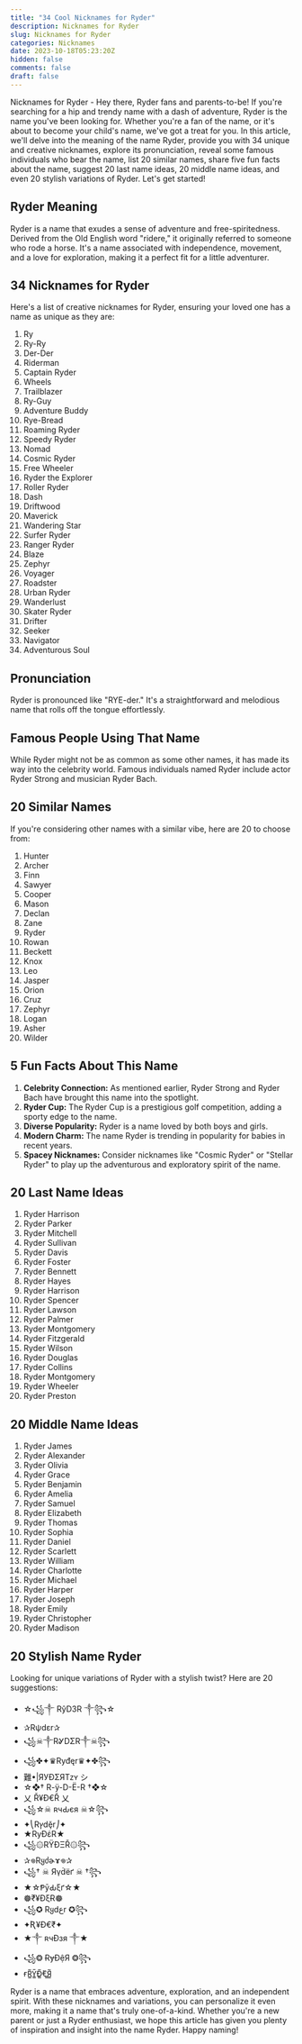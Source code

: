 ```yaml
---
title: "34 Cool Nicknames for Ryder"
description: Nicknames for Ryder
slug: Nicknames for Ryder
categories: Nicknames
date: 2023-10-18T05:23:20Z
hidden: false
comments: false
draft: false
---
```


Nicknames for Ryder - Hey there, Ryder fans and parents-to-be! If you're searching for a hip and trendy name with a dash of adventure, Ryder is the name you've been looking for. Whether you're a fan of the name, or it's about to become your child's name, we've got a treat for you. In this article, we'll delve into the meaning of the name Ryder, provide you with 34 unique and creative nicknames, explore its pronunciation, reveal some famous individuals who bear the name, list 20 similar names, share five fun facts about the name, suggest 20 last name ideas, 20 middle name ideas, and even 20 stylish variations of Ryder. Let's get started!

## Ryder Meaning
Ryder is a name that exudes a sense of adventure and free-spiritedness. Derived from the Old English word "ridere," it originally referred to someone who rode a horse. It's a name associated with independence, movement, and a love for exploration, making it a perfect fit for a little adventurer.

## 34 Nicknames for Ryder
Here's a list of creative nicknames for Ryder, ensuring your loved one has a name as unique as they are:
1. Ry
2. Ry-Ry
3. Der-Der
4. Riderman
5. Captain Ryder
6. Wheels
7. Trailblazer
8. Ry-Guy
9. Adventure Buddy
10. Rye-Bread
11. Roaming Ryder
12. Speedy Ryder
13. Nomad
14. Cosmic Ryder
15. Free Wheeler
16. Ryder the Explorer
17. Roller Ryder
18. Dash
19. Driftwood
20. Maverick
21. Wandering Star
22. Surfer Ryder
23. Ranger Ryder
24. Blaze
25. Zephyr
26. Voyager
27. Roadster
28. Urban Ryder
29. Wanderlust
30. Skater Ryder
31. Drifter
32. Seeker
33. Navigator
34. Adventurous Soul

## Pronunciation
Ryder is pronounced like "RYE-der." It's a straightforward and melodious name that rolls off the tongue effortlessly.

## Famous People Using That Name
While Ryder might not be as common as some other names, it has made its way into the celebrity world. Famous individuals named Ryder include actor Ryder Strong and musician Ryder Bach.

## 20 Similar Names
If you're considering other names with a similar vibe, here are 20 to choose from:
1. Hunter
2. Archer
3. Finn
4. Sawyer
5. Cooper
6. Mason
7. Declan
8. Zane
9. Ryder
10. Rowan
11. Beckett
12. Knox
13. Leo
14. Jasper
15. Orion
16. Cruz
17. Zephyr
18. Logan
19. Asher
20. Wilder

## 5 Fun Facts About This Name
1. **Celebrity Connection:** As mentioned earlier, Ryder Strong and Ryder Bach have brought this name into the spotlight.
2. **Ryder Cup:** The Ryder Cup is a prestigious golf competition, adding a sporty edge to the name.
3. **Diverse Popularity:** Ryder is a name loved by both boys and girls.
4. **Modern Charm:** The name Ryder is trending in popularity for babies in recent years.
5. **Spacey Nicknames:** Consider nicknames like "Cosmic Ryder" or "Stellar Ryder" to play up the adventurous and exploratory spirit of the name.

## 20 Last Name Ideas
1. Ryder Harrison
2. Ryder Parker
3. Ryder Mitchell
4. Ryder Sullivan
5. Ryder Davis
6. Ryder Foster
7. Ryder Bennett
8. Ryder Hayes
9. Ryder Harrison
10. Ryder Spencer
11. Ryder Lawson
12. Ryder Palmer
13. Ryder Montgomery
14. Ryder Fitzgerald
15. Ryder Wilson
16. Ryder Douglas
17. Ryder Collins
18. Ryder Montgomery
19. Ryder Wheeler
20. Ryder Preston

## 20 Middle Name Ideas
1. Ryder James
2. Ryder Alexander
3. Ryder Olivia
4. Ryder Grace
5. Ryder Benjamin
6. Ryder Amelia
7. Ryder Samuel
8. Ryder Elizabeth
9. Ryder Thomas
10. Ryder Sophia
11. Ryder Daniel
12. Ryder Scarlett
13. Ryder William
14. Ryder Charlotte
15. Ryder Michael
16. Ryder Harper
17. Ryder Joseph
18. Ryder Emily
19. Ryder Christopher
20. Ryder Madison

## 20 Stylish Name Ryder
Looking for unique variations of Ryder with a stylish twist? Here are 20 suggestions:
- ☆꧁༒ RŷD3R ༒꧂☆
- ✰Rψdεr✰
- ꧁☠︎༒RᎽDΣR༒☠︎꧂
- ꧁✤✦♛Ryđęr♛✦✤꧂
- 難•|ЯУÐΣЯTᴢʏ シ︎
- ☆❖† R-ÿ-D-Ë-R †❖☆
- 乂 Ř¥Đ€Ř 乂
- ꧁☆☠ ʀчԂєя ☠☆꧂
- ✦⎝Rץdḝr⎠✦
- ★RyÐέR★
- ꧁۞RΫĐΞŘ۞꧂
- ✰𖦹Rყძɚɤ𖦹✰
- ꧁† ☠ Яүḋёґ ☠ †꧂
- ★☆ⱣȳԂξґ☆★
- 𖣔₹¥ĐξɌ𖣔
- ꧁✪ Rყdعr ✪꧂
- ✦Ʀ¥Đ€₹✦
- ★༒ ʀчÐзя ༒★
- ꧁❂ ɌɏÐệЯ ❂꧂
- ғR̳̃Ỹ̳Ð̳̃€̳̃Я̳̃

Ryder is a name that embraces adventure, exploration, and an independent spirit. With these nicknames and variations, you can personalize it even more, making it a name that's truly one-of-a-kind. Whether you're a new parent or just a Ryder enthusiast, we hope this article has given you plenty of inspiration and insight into the name Ryder. Happy naming!